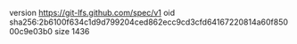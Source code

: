 version https://git-lfs.github.com/spec/v1
oid sha256:2b6100f634c1d9d799204ced862ecc9cd3cfd64167220814a60f85000c9e03b0
size 1436
